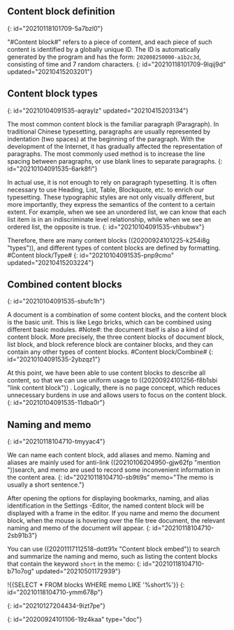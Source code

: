 ## Content block definition
{: id="20210118101709-5a7bzl0"}

"#Content block#" refers to a piece of content, and each piece of such content is identified by a globally unique ID. The ID is automatically generated by the program and has the form: `202008250000-a1b2c3d`, consisting of time and 7 random characters.
{: id="20210118101709-9lqij9d" updated="20210415203201"}

## Content block types
{: id="20210104091535-aqraylz" updated="20210415203134"}

The most common content block is the familiar paragraph (Paragraph). In traditional Chinese typesetting, paragraphs are usually represented by indentation (two spaces) at the beginning of the paragraph. With the development of the Internet, it has gradually affected the representation of paragraphs. The most commonly used method is to increase the line spacing between paragraphs, or use blank lines to separate paragraphs.
{: id="20210104091535-6ark8fi"}

In actual use, it is not enough to rely on paragraph typesetting. It is often necessary to use Heading, List, Table, Blockquote, etc. to enrich our typesetting. These typographic styles are not only visually different, but more importantly, they express the semantics of the content to a certain extent. For example, when we see an unordered list, we can know that each list item is in an indiscriminate level relationship, while when we see an ordered list, the opposite is true.
{: id="20210104091535-vhbubwx"}

Therefore, there are many content blocks ((20200924101225-k254i8g "types")), and different types of content blocks are defined by formatting. #Content block/Type#
{: id="20210104091535-pnp9cmo" updated="20210415203224"}

## Combined content blocks
{: id="20210104091535-sbufc1h"}

A document is a combination of some content blocks, and the content block is the basic unit. This is like Lego bricks, which can be combined using different basic modules. #Note#: the document itself is also a kind of content block. More precisely, the three content blocks of document block, list block, and block reference block are container blocks, and they can contain any other types of content blocks. #Content block/Combine#
{: id="20210104091535-2ybzqz1"}

At this point, we have been able to use content blocks to describe all content, so that we can use uniform usage to ((20200924101256-f8b1sbi "link content block")) . Logically, there is no page concept, which reduces unnecessary burdens in use and allows users to focus on the content block.
{: id="20210104091535-11dba0r"}

## Naming and memo
{: id="20210118104710-tmyyac4"}

We can name each content block, add aliases and memo. Naming and aliases are mainly used for anti-link ((20210106204950-gjw62fp "mention "))search, and memo are used to record some inconvenient information in the content area.
{: id="20210118104710-sb9ti9s" memo="The memo is usually a short sentence."}

After opening the options for displaying bookmarks, naming, and alias identification in the Settings -Editor, the named content block will be displayed with a frame in the editor. If you name and memo the document block, when the mouse is hovering over the file tree document, the relevant naming and memo of the document will appear.
{: id="20210118104710-2sb91b3"}

You can use ((20201117112518-dott91x "Content block embed")) to search and summarize the naming and memo, such as listing the content blocks that contain the keyword `short` in the memo:
{: id="20210118104710-b71o7og" updated="20210501172939"}

!{{SELECT * FROM blocks WHERE memo LIKE '%short%'}}
{: id="20210118104710-ymm678p"}

{: id="20210127204434-9izt7pe"}


{: id="20200924101106-19z4kaa" type="doc"}
